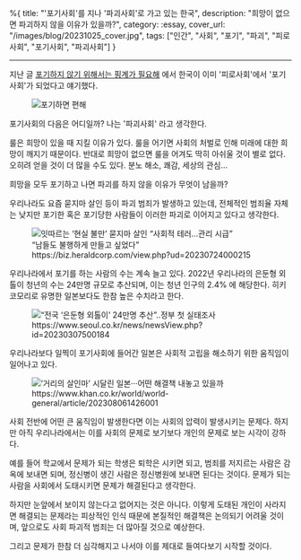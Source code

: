 %{
title: "'포기사회'를 지나 '파괴사회'로 가고 있는 한국",
description: "희망이 없으면 파괴하지 않을 이유가 있을까?",
category: :essay,
cover_url: "/images/blog/20231025_cover.jpg",
tags: ["인간", "사회", "포기", "파괴", "피로사회", "포기사회", "파괴사회"]
}

---

지난 글 [포기하지 않기 위해서는 핑계가 필요해](./excuse-to-avoid-giving-up) 에서 한국이 이미 '피로사회'에서 '포기사회'가 되었다고 얘기했다.

<figure>
  <img src="/images/blog/20231025_comfortable_to_give_up.webp" alt="포기하면 편해">
</figure>

포기사회의 다음은 어디일까? 나는 '파괴사회' 라고 생각한다.

룰은 희망이 있을 때 지킬 이유가 있다. 룰을 어기면 사회의 처벌로 인해 미래에 대한 희망이 깨지기 때문이다.
반대로 희망이 없으면 룰을 어겨도 딱히 아쉬울 것이 별로 없다. 오히려 얻을 것이 더 많을 수도 있다. 분노 해소, 쾌감, 세상의 관심...

희망을 모두 포기하고 나면 파괴를 하지 않을 이유가 무엇이 남을까?

우리나라도 요즘 묻지마 살인 등이 파괴 범죄가 발생하고 있는데, 전체적인 범죄율 자체는 낮지만 포기한 혹은 포기당한 사람들이 이러한 파괴로 이어지고 있다고 생각한다.

<figure>
  <img src="/images/blog/20231025_article_1.jpg" alt="잇따르는 ‘현실 불만’ 묻지마 살인 “사회적 테러…관리 시급”">
  <figcaption>“남들도 불행하게 만들고 싶었다” https://biz.heraldcorp.com/view.php?ud=20230724000215</figcaption>
</figure>

우리나라에서 포기를 하는 사람의 수는 계속 늘고 있다. 2022년 우리나라의 은둔형 외톨이 청년의 수는 24만명 규모로 추산되며, 이는 청년 인구의 2.4% 에 해당한다. 히키코모리로 유명한 일본보다도 한참 높은 수치라고 한다.

<figure>
  <img src="/images/blog/20231025_article_2.png" alt="“전국 ‘은둔형 외톨이’ 24만명 추산”..정부 첫 실태조사">
  <figcaption>https://www.seoul.co.kr/news/newsView.php?id=20230307500184</figcaption>
</figure>

우리나라보다 일찍이 포기사회에 들어간 일본은 사회적 고립을 해소하기 위한 움직임이 일어나고 있다.

<figure>
  <img src="/images/blog/20231025_article_3.jpg" alt="‘거리의 살인마’ 시달린 일본···어떤 해결책 내놓고 있을까">
  <figcaption>https://www.khan.co.kr/world/world-general/article/202308061426001</figcaption>
</figure>

사회 전반에 어떤 큰 움직임이 발생한다면 이는 사회의 압력이 발생시키는 문제다. 하지만 아직 우리나라에서는 이를 사회의 문제로 보기보다 개인의 문제로 보는 시각이 강하다.

예를 들어 학교에서 문제가 되는 학생은 퇴학은 시키면 되고, 범죄를 저지르는 사람은 감옥에 보내면 되며, 정신병이 생긴 사람은 정신병원에 보내면 된다는 것이다. 문제가 되는 사람을 사회에서 도태시키면 문제가 해결된다고 생각한다.

하지만 눈앞에서 보이지 않는다고 없어지는 것은 아니다. 이렇게 도태된 개인이 사라지면 해결되는 문제라는 피상적인 인식 때문에 본질적인 해결책은 논의되기 어려울 것이며, 앞으로도 사회 파괴적 범죄는 더 많아질 것으로 예상한다.

그리고 문제가 한참 더 심각해지고 나서야 이를 제대로 들여다보기 시작할 것이다.
